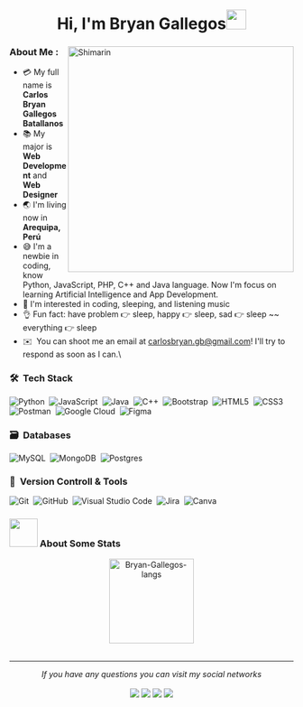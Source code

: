<h1 align="center">Hi, I'm Bryan Gallegos<img src="https://media.giphy.com/media/hvRJCLFzcasrR4ia7z/giphy.gif" width ="35"></h1>

<div>

<img align="right" width="400" alt="Shimarin" src="https://i.pinimg.com/736x/f0/8f/73/f08f73b784adbf4f537489cc5e9ce3a7.jpg"/>

### About Me :

- :credit_card: My full name is **Carlos Bryan Gallegos Batallanos**
- :books: My major is **Web Development** and **Web Designer**
- :earth_asia: I'm living now in **Arequipa, Perú**
- :sweat_smile: I'm a newbie in coding, know Python, JavaScript, PHP, C++ and Java language. Now I'm focus on learning Artificial Intelligence and App Development.
- :monocle_face: I'm interested in coding, sleeping, and listening music
- :ok_hand: Fun fact: have problem :point_right: sleep, happy :point_right: sleep, sad :point_right: sleep ~~ everything :point_right: sleep
- ✉️ &nbsp;You can shoot me an email at carlosbryan.gb@gmail.com! I'll try to respond as soon as I can.\

### 🛠 &nbsp;Tech Stack

![Python](https://img.shields.io/badge/python-3670A0?style=for-the-badge&logo=python&logoColor=ffdd54)&nbsp;
![JavaScript](https://img.shields.io/badge/javascript-%23323330.svg?style=for-the-badge&logo=javascript&logoColor=%23F7DF1E)&nbsp;
![Java](https://img.shields.io/badge/java-%23ED8B00.svg?style=for-the-badge&logo=java&logoColor=white)&nbsp;
![C++](https://img.shields.io/badge/c++-%2300599C.svg?style=for-the-badge&logo=c%2B%2B&logoColor=white)&nbsp;
![Bootstrap](https://img.shields.io/badge/bootstrap-%23563D7C.svg?style=for-the-badge&logo=bootstrap&logoColor=white)&nbsp;
![HTML5](https://img.shields.io/badge/html5-%23E34F26.svg?style=for-the-badge&logo=html5&logoColor=white)&nbsp;
![CSS3](https://img.shields.io/badge/css3-%231572B6.svg?style=for-the-badge&logo=css3&logoColor=white)&nbsp;
![Postman](https://img.shields.io/badge/Postman-FF6C37?style=for-the-badge&logo=postman&logoColor=white)&nbsp;
![Google Cloud](https://img.shields.io/badge/GoogleCloud-%234285F4.svg?style=for-the-badge&logo=google-cloud&logoColor=white)&nbsp;
![Figma](https://img.shields.io/badge/figma-%23F24E1E.svg?style=for-the-badge&logo=figma&logoColor=white)&nbsp;


### 🗃 &nbsp;Databases

![MySQL](https://img.shields.io/badge/MySQL-4479A1?style=for-the-badge&logo=mysql&logoColor=white)&nbsp;
![MongoDB](https://img.shields.io/badge/MongoDB-%234ea94b.svg?style=for-the-badge&logo=mongodb&logoColor=white)&nbsp;
![Postgres](https://img.shields.io/badge/postgres-%23316192.svg?style=for-the-badge&logo=postgresql&logoColor=white)&nbsp;


### 🧰 &nbsp;Version Controll & Tools 

![Git](https://img.shields.io/badge/git-%23F05033.svg?style=for-the-badge&logo=git&logoColor=white)&nbsp;
![GitHub](https://img.shields.io/badge/github-%23121011.svg?style=for-the-badge&logo=github&logoColor=white)&nbsp;
![Visual Studio Code](https://img.shields.io/badge/Visual%20Studio%20Code-0078d7.svg?style=for-the-badge&logo=visual-studio-code&logoColor=white)&nbsp;
![Jira](https://img.shields.io/badge/jira-%230A0FFF.svg?style=for-the-badge&logo=jira&logoColor=white)&nbsp;
![Canva](https://img.shields.io/badge/Canva-%2300C4CC.svg?style=for-the-badge&logo=Canva&logoColor=white)&nbsp;



### <img src="https://media0.giphy.com/media/cNZqrH5IzOG0xrlWks/giphy.gif?cid=ecf05e47map255q427en9uprqc1sb0unjq5k4fnqg5pmhhs4&rid=giphy.gif&ct=s" width="50px"> About Some Stats
<div align="center">
<img height="150em" src="https://github-readme-stats.vercel.app/api/top-langs/?username=Bryan-Gallegos&layout=compact&show_icon=true&theme=algolia" alt="Bryan-Gallegos-langs"/>
</div>

<br>

<hr>
<p align="center">
   <i>If you have any questions you can visit my social networks</i>
   <br>
<br>	
<a target="_blank" href="https://www.linkedin.com/in/carlos-bryan-gallegos-batallanos-397223290/"><img src="https://img.shields.io/badge/-LinkedIn-0077B5?style=for-the-badge&logo=Linkedin&logoColor=white"></img></a>
<a target="_blank" href="mailto:carlosbryan.gb@gmail.com"><img src="https://img.shields.io/badge/-Gmail-D14836?style=for-the-badge&logo=Gmail&logoColor=white"></img></a>
<a target="_blank" href="https://www.facebook.com/bryan2705/"><img src="https://img.shields.io/badge/Facebook-1877F2?style=for-the-badge&logo=facebook&logoColor=white"></img></a>
<a target="_blank" href="https://x.com/HaruChill__"><img src="https://img.shields.io/badge/-Twitter-1DA1F2?style=for-the-badge&logo=Twitter&logoColor=white"></img></a>
<br>
</p>


<div align="right">
<a href="https://www.pixiv.net/en/users/35069640"></a>
  </div>
  </div>
  </div>

